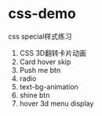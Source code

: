 # css-demo
css special样式练习
1. CSS 3D翻转卡片动画
2. Card hover skip 
3. Push me btn
4. radio
5. text-bg-animation
6. shine btn
7. hover 3d menu display
